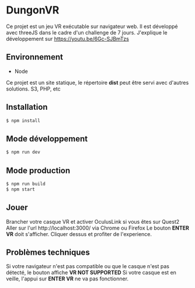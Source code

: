 # DungonVR

Ce projet est un jeu VR exécutable sur navigateur web.
Il est développé avec threeJS dans le cadre d'un challenge de 7 jours.
J'explique le développement sur https://youtu.be/6Gc-SJBmTzs

## Environnement 

- Node

Ce projet est un site statique, le répertoire **dist** peut être servi avec d'autres solutions. S3, PHP, etc

## Installation
```sh
$ npm install
```
## Mode développement
```sh
$ npm run dev
```

## Mode production
```sh
$ npm run build
$ npm start
```

## Jouer
Brancher votre casque VR et activer OculusLink si vous êtes sur Quest2
Aller sur l'url http://localhost:3000/ via Chrome ou Firefox
Le bouton **ENTER VR** doit s'afficher. Cliquer dessus et profiter de l'experience.


## Problèmes techniques 
Si votre navigateur n'est pas compatible ou que le casque n'est pas détecté, le bouton affiche **VR NOT SUPPORTED**
Si votre casque est en veille, l'appui sur **ENTER VR** ne va pas fonctionner.
